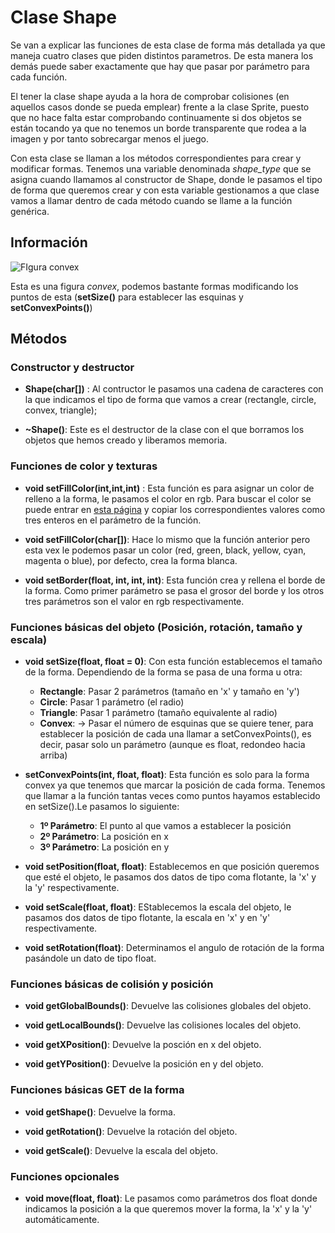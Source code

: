 # Clase Shape
Se van a explicar las funciones de esta clase de forma más detallada ya que maneja cuatro clases que piden distintos parametros. De esta manera los demás puede saber exactamente que hay que pasar por parámetro para cada función.

El tener la clase shape ayuda a la hora de comprobar colisiones (en aquellos casos donde se pueda emplear) frente a la clase Sprite, puesto que no hace falta estar comprobando continuamente si dos objetos se están tocando ya que no tenemos un borde transparente que rodea a la imagen y por tanto sobrecargar menos el juego.

Con esta clase se llaman a los métodos correspondientes para crear y modificar formas. Tenemos una variable denominada *shape_type* que se asigna cuando llamamos al constructor de Shape, donde le pasamos el tipo de forma que queremos crear y con esta variable gestionamos a que clase vamos a llamar dentro de cada método cuando se llame a la función genérica.

## Información
![FIgura convex](https://www.sfml-dev.org/tutorials/2.4/images/graphics-shape-convex.png)

Esta es una figura *convex*, podemos bastante formas modificando los puntos de esta (**setSize()** para establecer las esquinas y **setConvexPoints()**)
## Métodos
### Constructor y destructor
- **Shape(char[])** : Al contructor le pasamos una cadena de caracteres con la que indicamos el tipo de forma que vamos a crear (rectangle, circle, convex, triangle);

- **~Shape()**: Este es el destructor de la clase con el que borramos los objetos que hemos creado y liberamos memoria.

### Funciones de color y texturas
- **void setFillColor(int,int,int)** : Esta función es para asignar un color de relleno a la forma, le pasamos el color en rgb. Para buscar el color se puede entrar en [esta página](https://htmlcolorcodes.com/es/) y copiar los correspondientes valores como tres enteros en el parámetro de la función.

- **void setFillColor(char[])**: Hace lo mismo que la función anterior pero esta vex le podemos pasar un color (red, green, black, yellow, cyan, magenta o blue), por defecto, crea la forma blanca.

- **void setBorder(float, int, int, int)**: Esta función crea y rellena el borde de la forma. Como primer parámetro se pasa el grosor del borde y los otros tres parámetros son el valor en rgb respectivamente.

### Funciones básicas del objeto (Posición, rotación, tamaño y escala)
- **void setSize(float, float = 0)**: Con esta función establecemos el tamaño de la forma. Dependiendo de la forma se pasa de una forma u otra:
    - **Rectangle**: Pasar 2 parámetros (tamaño en 'x' y tamaño en 'y')
    - **Circle**: Pasar 1 parámetro (el radio)
    - **Triangle**: Pasar 1 parámetro (tamaño equivalente al radio)
    - **Convex**: -> Pasar el número de esquinas que se quiere tener, para establecer la posición de cada una llamar a setConvexPoints(), es decir, pasar solo un parámetro (aunque es float, redondeo hacia arriba)

- **setConvexPoints(int, float, float)**: Esta función es solo para la forma convex ya que tenemos que marcar la posición de cada forma. Tenemos que llamar a la función tantas veces como puntos hayamos establecido en setSize().Le pasamos lo siguiente:
    - **1º Parámetro**: El punto al que vamos a establecer la posición
    - **2º Parámetro**: La posición en x
    - **3º Parámetro**: La posición en y

- **void setPosition(float, float)**: Establecemos en que posición queremos que esté el objeto, le pasamos dos datos de tipo coma flotante, la 'x' y la 'y' respectivamente.

- **void setScale(float, float)**: EStablecemos la escala del objeto, le pasamos dos datos de tipo flotante, la escala en 'x' y en 'y' respectivamente.

- **void setRotation(float)**: Determinamos el angulo de rotación de la forma pasándole un dato de tipo float.

### Funciones básicas de colisión y posición
- **void getGlobalBounds()**: Devuelve las colisiones globales del objeto.

- **void getLocalBounds()**: Devuelve las colisiones locales del objeto.

- **void getXPosition()**: Devuelve la posción en x del objeto.

- **void getYPosition()**: Devuelve la posición en y del objeto.

### Funciones básicas GET de la forma
- **void getShape()**: Devuelve la forma.

- **void getRotation()**: Devuelve la rotación del objeto.

- **void getScale()**: Devuelve la escala del objeto.

### Funciones opcionales
- **void move(float, float)**: Le pasamos como parámetros dos float donde indicamos la posición a la que queremos mover la forma, la 'x' y la 'y' automáticamente.